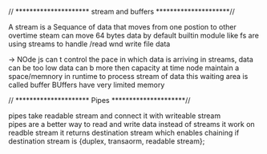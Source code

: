 
//    ********************* stream and buffers  *********************//

A stream is a Sequance of data that moves from one postion to other overtime
steam can move 64 bytes data by default
builtin module like fs are using streams to handle /read wnd write file data 

-> NOde js can t control the pace in which data is arriving in streams,
data can be too low
data can b more then capacity at time
node maintain a space/memnory in runtime to process stream of data this waiting area is called buffer
BUffers have very limited memory

//    ********************* Pipes  *********************//

pipes take readable stream and connect it with writeable stream\
pipes are a better way to read and write data instead of streams
it work on readble stream
it returns destination stream which enables chaining if destination stream is {duplex, transaorm, readable stream};